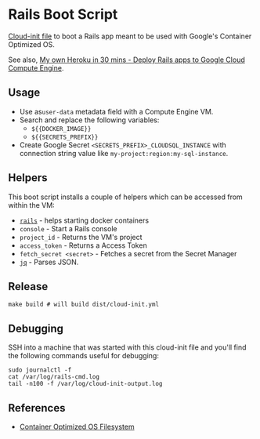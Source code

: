 # Rails Boot Script

[Cloud-init file](dist/cloud-init.yml) to boot a Rails app meant to be used with Google's Container Optimized OS.

See also, [My own Heroku in 30 mins - Deploy Rails apps to Google Cloud Compute Engine](https://gist.github.com/mattes/8f00da1f8ec55712e212f51a14745835).

## Usage

* Use as`user-data` metadata field with a Compute Engine VM.
* Search and replace the following variables:
  * `${{DOCKER_IMAGE}}`
  * `${{SECRETS_PREFIX}}`
* Create Google Secret `<SECRETS_PREFIX>_CLOUDSQL_INSTANCE` with connection string value like `my-project:region:my-sql-instance`.

## Helpers

This boot script installs a couple of helpers which can be accessed from within the VM:

* [`rails`](RAILS.md) - helps starting docker containers
* `console` - Start a Rails console
* `project_id` - Returns the VM's project
* `access_token` - Returns a Access Token
* `fetch_secret <secret>` - Fetches a secret from the Secret Manager
* [`jq`](https://stedolan.github.io/jq/) - Parses JSON.


## Release

```
make build # will build dist/cloud-init.yml
```

## Debugging

SSH into a machine that was started with this cloud-init file and you'll 
find the following commands useful for debugging:

```
sudo journalctl -f
cat /var/log/rails-cmd.log 
tail -n100 -f /var/log/cloud-init-output.log
```

## References

* [Container Optimized OS Filesystem](https://cloud.google.com/container-optimized-os/docs/concepts/disks-and-filesystem)

